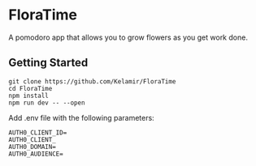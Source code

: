 # FloraTime

A pomodoro app that allows you to grow flowers as you get work done.

## Getting Started
	git clone https://github.com/Kelamir/FloraTime
    cd FloraTime
    npm install
    npm run dev -- --open


Add .env file with the following parameters:

    AUTH0_CLIENT_ID=
    AUTH0_CLIENT_
    AUTH0_DOMAIN=
    AUTH0_AUDIENCE=
